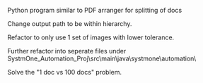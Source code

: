 Python program similar to PDF arranger for splitting of docs

Change output path to be within hierarchy.

Refactor to only use 1 set of images with lower tolerance.

Further refactor into seperate files under SystmOne_Automation_Proj\src\main\java\systmone\automation\

Solve the "1 doc vs 100 docs" problem.